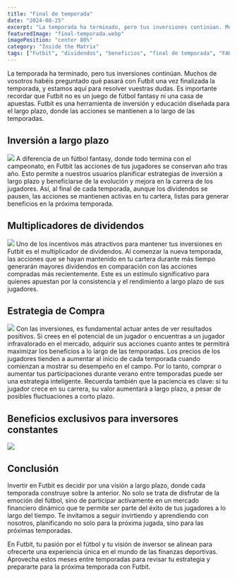 ```yaml
---
title: "Final de temporada"
date: "2024-08-25"
excerpt: "La temporada ha terminado, pero tus inversiones continúan. Muchos de vosotros habéis preguntado qué pasará con Futbit una vez finalizada la temporada, y estamos aquí para resolver vuestras dudas."
featuredImage: "final-temporada.webp"
imagePosition: "center 80%"
category: "Inside the Matrix"
tags: ["Futbit", "dividendos", "beneficios", "final de temporada", "FAQ"]
---
```

La temporada ha terminado, pero tus inversiones continúan. Muchos de vosotros habéis preguntado qué pasará con Futbit una vez finalizada la temporada, y estamos aquí para resolver vuestras dudas. Es importante recordar que Futbit no es un juego de fútbol fantasy ni una casa de apuestas. Futbit es una herramienta de inversión y educación diseñada para el largo plazo, donde las acciones se mantienen a lo largo de las temporadas.        

## Inversión a largo plazo
<div class="md:flex gap-8">
<img
  width={250}
  className="h-full rounded-lg object-cover object-center shadow-md flex-1"
  src="/images/long-term.png"
  />
A diferencia de un fútbol fantasy, donde todo termina con el campeonato, en Futbit las acciones de tus jugadores se conservan año tras año. Esto permite a nuestros usuarios planificar estrategias de inversión a largo plazo y beneficiarse de la evolución y mejora en la carrera de los jugadores. Así, al final de cada temporada, aunque los dividendos se pausen, las acciones se mantienen activas en tu cartera, listas para generar beneficios en la próxima temporada.       
</div>  


## Multiplicadores de dividendos
<div class="md:flex gap-8">
<img
  width={250}
  className="h-full rounded-lg object-cover object-center shadow-md flex-1"
  src="/images/multiplier.png"
  />
Uno de los incentivos más atractivos para mantener tus inversiones en Futbit es el multiplicador de dividendos. Al comenzar la nueva temporada, las acciones que se hayan mantenido en tu cartera durante más tiempo generarán mayores dividendos en comparación con las acciones compradas más recientemente. Este es un estímulo significativo para quienes apuestan por la consistencia y el rendimiento a largo plazo de sus jugadores.
</div>

## Estrategia de Compra
<div class="md:flex gap-8">
<img
  width={250}
  className="h-full rounded-lg object-cover object-center shadow-md flex-1"
  src="/images/strategy.png"
  />
Con las inversiones, es fundamental actuar antes de ver resultados positivos. Si crees en el potencial de un jugador o encuentras a un jugador infravalorado en el mercado, adquirir sus acciones cuanto antes te permitirá maximizar los beneficios a lo largo de las temporadas. Los precios de los jugadores tienden a aumentar al inicio de cada temporada cuando comienzan a mostrar su desempeño en el campo. Por lo tanto, comprar o aumentar tus participaciones durante verano entre temporadas puede ser una estrategia inteligente. Recuerda también que la paciencia es clave: si tu jugador crece en su carrera, su valor aumentará a largo plazo, a pesar de posibles fluctuaciones a corto plazo.
</div>



## Beneficios exclusivos para inversores constantes
<img
  width={250}
  className="h-fullrounded-lg object-cover object-center "
  src="/images/bonus.png"
  />


## Conclusión

Invertir en Futbit es decidir por una visión a largo plazo, donde cada temporada construye sobre la anterior. No solo se trata de disfrutar de la emoción del fútbol, sino de participar activamente en un mercado financiero dinámico que te permite ser parte del éxito de tus jugadores a lo largo del tiempo. Te invitamos a seguir invirtiendo y aprendiendo con nosotros, planificando no solo para la próxima jugada, sino para las próximas temporadas.

En Futbit, tu pasión por el fútbol y tu visión de inversor se alinean para ofrecerte una experiencia única en el mundo de las finanzas deportivas. Aprovecha estos meses entre temporadas para revisar tu estrategia y prepararte para la próxima temporada con Futbit.